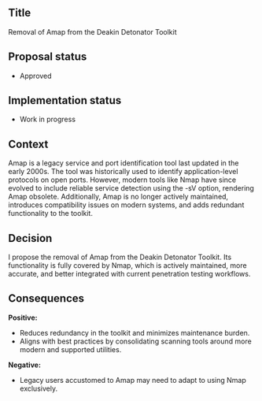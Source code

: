 ## Title

Removal of Amap from the Deakin Detonator Toolkit

## Proposal status

-   Approved

## Implementation status

-   Work in progress

## Context

Amap is a legacy service and port identification tool last updated in the early 2000s. The tool was historically used to identify application-level protocols on open ports. However, modern tools like Nmap have since evolved to include reliable service detection using the -sV option, rendering Amap obsolete. Additionally, Amap is no longer actively maintained, introduces compatibility issues on modern systems, and adds redundant functionality to the toolkit.

## Decision

I propose the removal of Amap from the Deakin Detonator Toolkit. Its functionality is fully covered by Nmap, which is actively maintained, more accurate, and better integrated with current penetration testing workflows.

## Consequences

**Positive:**

-   Reduces redundancy in the toolkit and minimizes maintenance burden.
-   Aligns with best practices by consolidating scanning tools around more modern and supported utilities.

**Negative:**

-   Legacy users accustomed to Amap may need to adapt to using Nmap exclusively.
